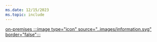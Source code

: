 ```yaml
---
ms.date: 12/15/2023
ms.topic: include
---
```


[on-premises :::image type="icon" source="..images/information.svg" border="false":::](../../hello-how-it-works-technology.md#on-premises-deployment "For organizations using Active Directory identities, not synchronized to Microsoft Entra ID. Device management is usually done via Group Policy")

